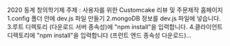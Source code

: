 2020 동계 창의학기제 
주제 : 사용자를 위한 Customcake 리뷰 및 주문제작 홈페이지 
1.config 폴더 안에 dev.js 파일 만들기
2.mongoDB 정보를 dev.js 파일에 넣습니다.
3.루트 디렉토리 (다운로드 서버 종속성)에 "npm install"을 입력합니다.
4.클라이언트 디렉토리에 "npm install"을 입력합니다 (프런트 엔드 종속성 다운로드)...
